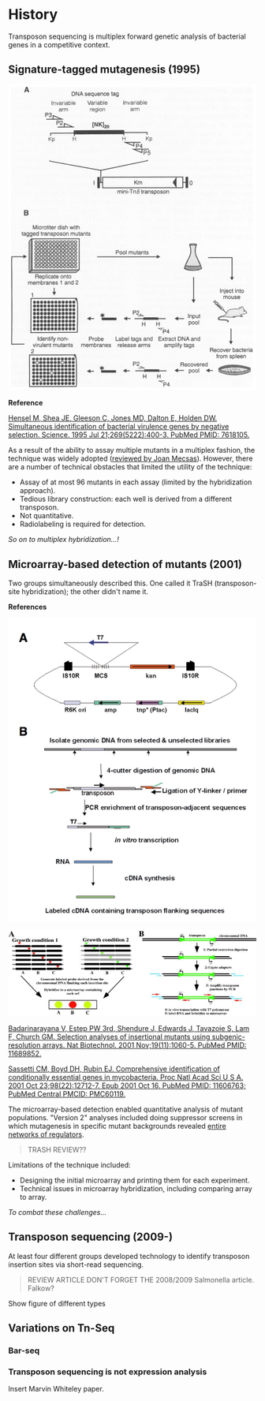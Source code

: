 # History

Transposon sequencing is multiplex forward genetic analysis of bacterial genes in a competitive context.



## Signature-tagged mutagenesis (1995)

![hensel_holden_1995_fig1](images/hensel_holden_1995_fig1.jpg)

**Reference**

[Hensel M, Shea JE, Gleeson C, Jones MD, Dalton E, Holden DW. Simultaneous identification of bacterial virulence genes by negative selection. Science. 1995 Jul 21;269(5222):400-3. PubMed PMID: 7618105.](https://www.ncbi.nlm.nih.gov/pubmed/7618105)

As a result of the ability to assay multiple mutants in a multiplex fashion, the technique was widely adopted ([reviewed by Joan Mecsas](https://www.ncbi.nlm.nih.gov/pubmed/11834366)). However, there are a number of technical obstacles that limited the utility of the technique:
- Assay of at most 96 mutants in each assay (limited by the hybridization approach).
- Tedious library construction: each well is derived from a different transposon.
- Not quantitative.
- Radiolabeling is required for detection.

*So on to multiplex hybridization...!*

## Microarray-based detection of mutants (2001)

Two groups simultaneously described this. One called it TraSH (transposon-site hybridization); the other didn't name it.



**References**

![badarinarayana_2001_fig1.jpg](images/badarinarayana_2001_fig1.jpg)

![sassetti_2001_fig2.jpg](images/sassetti_2001_fig2.jpg)

[Badarinarayana V, Estep PW 3rd, Shendure J, Edwards J, Tavazoie S, Lam F, Church GM. Selection analyses of insertional mutants using subgenic-resolution arrays. Nat Biotechnol. 2001 Nov;19(11):1060-5. PubMed PMID: 11689852.](https://www.ncbi.nlm.nih.gov/pubmed/11689852)

[Sassetti CM, Boyd DH, Rubin EJ. Comprehensive identification of conditionally essential genes in mycobacteria. Proc Natl Acad Sci U S A. 2001 Oct 23;98(22):12712-7. Epub 2001 Oct 16. PubMed PMID: 11606763; PubMed Central PMCID: PMC60119.](https://www.ncbi.nlm.nih.gov/pubmed/11606763)

The microarray-based detection enabled quantitative analysis of mutant populations. "Version 2" analyses included doing suppressor screens in which mutagenesis in specific mutant backgrounds revealed [entire networks of regulators](https://www.ncbi.nlm.nih.gov/pubmed/17941710).

> TRASH REVIEW??

Limitations of the technique included:
- Designing the initial microarray and printing them for each experiment.
- Technical issues in microarray hybridization, including comparing array to array.

*To combat these challenges...*

## Transposon sequencing (2009-)

At least four different groups developed technology to identify transposon insertion sites via short-read sequencing.

> REVIEW ARTICLE
> DON'T FORGET THE 2008/2009 Salmonella article. Falkow?

Show figure of different types

## Variations on Tn-Seq

### Bar-seq



### Transposon sequencing is not expression analysis

Insert Marvin Whiteley paper.
